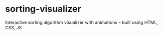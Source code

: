# sorting-visualizer
Interactive sorting algorithm visualizer with animations – built using HTML, CSS, JS
